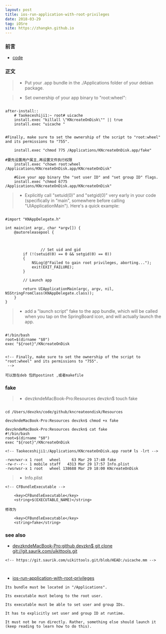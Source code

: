 ```yaml
---
layout: post
title: ios-run-application-with-root-privileges
date: 2018-03-29
tag: iOSre
site: https://zhangkn.github.io
---
```


### 前言


- [code](https://github.com/zhangkn/ios-run-application-with-root-privileges)



### 正文



>* Put your .app bundle in the ./Applications folder of your debian package.

>* Set ownership of your app binary to "root:wheel":

```

after-install::
	# Taokeceshiji1:~ root# uicache
	install.exec "killall \"KNcreateOnDisk\"" || true
	install.exec "uicache "


#Finally, make sure to set the ownership of the script to "root:wheel" and its permissions to "755".

	install.exec "chmod 775 /Applications/KNcreateOnDisk.app/fake"

#要先设置用户属主,再设置文件执行权限
	install.exec "chown root:wheel /Applications/KNcreateOnDisk.app/KNcreateOnDisk"

	#Give your app binary the "set user ID" and "set group ID" flags.
	install.exec "chmod 6775 /Applications/KNcreateOnDisk.app/KNcreateOnDisk"

```

>* Explicitly call "setuid(0)" and "setgid(0)" very early in your code (specifically in "main", somewhere before calling "UIApplicationMain"). Here's a quick example:

```

#import "KNAppDelegate.h"

int main(int argc, char *argv[]) {
	@autoreleasepool {



		        // Set uid and gid
        if (!(setuid(0) == 0 && setgid(0) == 0))
        {
            NSLog(@"Failed to gain root privileges, aborting...");
            exit(EXIT_FAILURE);
        }

        // Launch app

		return UIApplicationMain(argc, argv, nil, NSStringFromClass(KNAppDelegate.class));
	}
}
```



>* add a "launch script" fake to the app bundle, which will be called when you tap on the SpringBoard icon, and will actually launch the app.

```

#!/bin/bash
root=$(dirname "$0")
exec "${root}"/KNcreateOnDisk


<!-- Finally, make sure to set the ownership of the script to "root:wheel" and its permissions to "755".
 -->

可以放在deb 包的postinst ,或者makefile

```












### fake

>* devzkndeMacBook-Pro:Resources devzkn$ touch fake

```

cd /Users/devzkn/code/github/kncreateondisk/Resources

devzkndeMacBook-Pro:Resources devzkn$ chmod +x fake

devzkndeMacBook-Pro:Resources devzkn$ cat fake
#!/bin/bash
root=$(dirname "$0")
exec "${root}"/KNcreateOnDisk

<!-- Taokeceshiji1:/Applications/KNcreateOnDisk.app root# ls -lrt -->

-rwxrwxr-x 1 root   wheel     63 Mar 29 17:40 fake
-rw-r--r-- 1 mobile staff   4313 Mar 29 17:57 Info.plist
-rwsrwsr-x 1 root   wheel 138688 Mar 29 18:00 KNcreateOnDisk

```

>* Info.plist

```
<!-- CFBundleExecutable -->

	<key>CFBundleExecutable</key>
	<string>$(EXECUTABLE_NAME)</string>

修改为 

	<key>CFBundleExecutable</key>
	<string>fake</string>

```



### see also

- [devzkndeMacBook-Pro:github devzkn$ git clone git://git.saurik.com/uikittools.git](https://git.saurik.com/uikittools.git)

```
<!-- https://git.saurik.com/uikittools.git/blob/HEAD:/uicache.mm -->



```

- [ios-run-application-with-root-privileges](http://blog.ib-soft.net/2013/01/ios-run-application-with-root-privileges.html)

```
Its bundle must be located in "/Applications".

Its executable must belong to the root user.

Its executable must be able to set user and group IDs.

It has to explicitly set user and group ID at runtime.

It must not be run directly. Rather, something else should launch it (keep reading to learn how to do this).

```